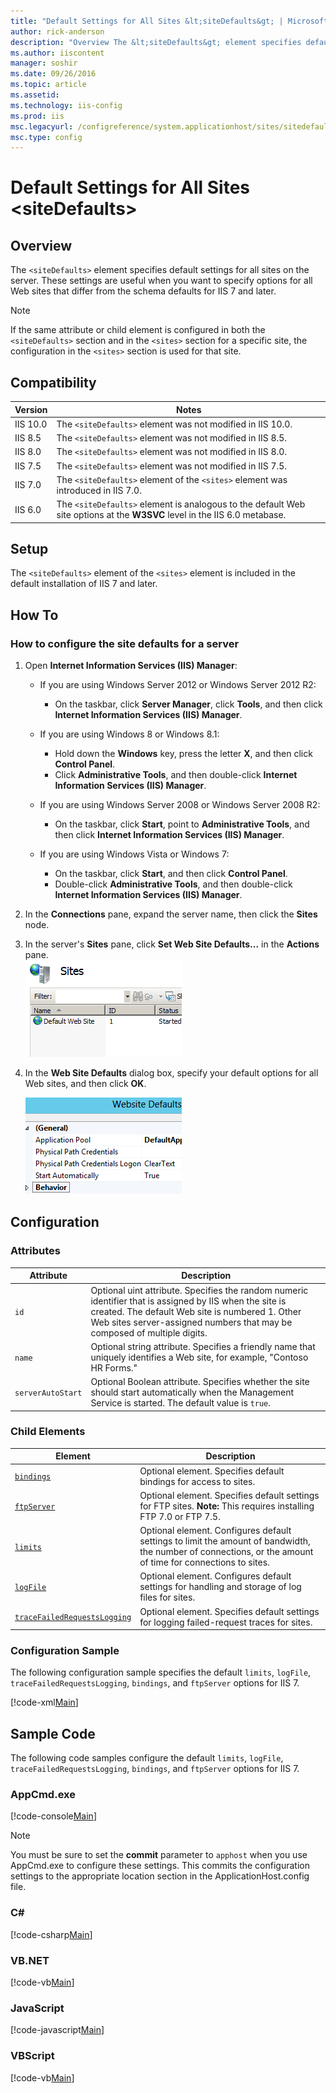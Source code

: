 ```yaml
---
title: "Default Settings for All Sites &lt;siteDefaults&gt; | Microsoft Docs"
author: rick-anderson
description: "Overview The &lt;siteDefaults&gt; element specifies default settings for all sites on the server. These settings are useful when you want to specify options..."
ms.author: iiscontent
manager: soshir
ms.date: 09/26/2016
ms.topic: article
ms.assetid: 
ms.technology: iis-config
ms.prod: iis
msc.legacyurl: /configreference/system.applicationhost/sites/sitedefaults
msc.type: config
---
```

Default Settings for All Sites &lt;siteDefaults&gt;
====================
<a id="001"></a>
## Overview

The `<siteDefaults>` element specifies default settings for all sites on the server. These settings are useful when you want to specify options for all Web sites that differ from the schema defaults for IIS 7 and later.

> [!NOTE]
> If the same attribute or child element is configured in both the `<siteDefaults>` section and in the `<sites>` section for a specific site, the configuration in the `<sites>` section is used for that site.

<a id="002"></a>
## Compatibility

| Version | Notes |
| --- | --- |
| IIS 10.0 | The `<siteDefaults>` element was not modified in IIS 10.0. |
| IIS 8.5 | The `<siteDefaults>` element was not modified in IIS 8.5. |
| IIS 8.0 | The `<siteDefaults>` element was not modified in IIS 8.0. |
| IIS 7.5 | The `<siteDefaults>` element was not modified in IIS 7.5. |
| IIS 7.0 | The `<siteDefaults>` element of the `<sites>` element was introduced in IIS 7.0. |
| IIS 6.0 | The `<siteDefaults>` element is analogous to the default Web site options at the **W3SVC** level in the IIS 6.0 metabase. |

<a id="003"></a>
## Setup

The `<siteDefaults>` element of the `<sites>` element is included in the default installation of IIS 7 and later.

<a id="004"></a>
## How To

### How to configure the site defaults for a server

1. Open **Internet Information Services (IIS) Manager**: 

    - If you are using Windows Server 2012 or Windows Server 2012 R2: 

        - On the taskbar, click **Server Manager**, click **Tools**, and then click **Internet Information Services (IIS) Manager**.
    - If you are using Windows 8 or Windows 8.1: 

        - Hold down the **Windows** key, press the letter **X**, and then click **Control Panel**.
        - Click **Administrative Tools**, and then double-click **Internet Information Services (IIS) Manager**.
    - If you are using Windows Server 2008 or Windows Server 2008 R2: 

        - On the taskbar, click **Start**, point to **Administrative Tools**, and then click **Internet Information Services (IIS) Manager**.
    - If you are using Windows Vista or Windows 7: 

        - On the taskbar, click **Start**, and then click **Control Panel**.
        - Double-click **Administrative Tools**, and then double-click **Internet Information Services (IIS) Manager**.
2. In the **Connections** pane, expand the server name, then click the **Sites** node.
3. In the server's **Sites** pane, click **Set Web Site Defaults...** in the **Actions** pane.  
    [![](index/_static/image2.png)](index/_static/image1.png)
4. In the **Web Site Defaults** dialog box, specify your default options for all Web sites, and then click **OK**.  
  
    [![](index/_static/image4.png)](index/_static/image3.png)

<a id="005"></a>
## Configuration

### Attributes

| Attribute | Description |
| --- | --- |
| `id` | Optional uint attribute. Specifies the random numeric identifier that is assigned by IIS when the site is created. The default Web site is numbered 1. Other Web sites server-assigned numbers that may be composed of multiple digits. |
| `name` | Optional string attribute. Specifies a friendly name that uniquely identifies a Web site, for example, "Contoso HR Forms." |
| `serverAutoStart` | Optional Boolean attribute. Specifies whether the site should start automatically when the Management Service is started. The default value is `true`. |

### Child Elements

| Element | Description |
| --- | --- |
| [`bindings`](bindings/index.md) | Optional element. Specifies default bindings for access to sites. |
| [`ftpServer`](ftpserver/index.md) | Optional element. Specifies default settings for FTP sites. **Note:** This requires installing FTP 7.0 or FTP 7.5. |
| [`limits`](limits.md) | Optional element. Configures default settings to limit the amount of bandwidth, the number of connections, or the amount of time for connections to sites. |
| [`logFile`](logfile/index.md) | Optional element. Configures default settings for handling and storage of log files for sites. |
| [`traceFailedRequestsLogging`](tracefailedrequestslogging.md) | Optional element. Specifies default settings for logging failed-request traces for sites. |

### Configuration Sample

The following configuration sample specifies the default `limits`, `logFile`, `traceFailedRequestsLogging`, `bindings`, and `ftpServer` options for IIS 7.

[!code-xml[Main](index/samples/sample1.xml)]

<a id="006"></a>
## Sample Code

The following code samples configure the default `limits`, `logFile`, `traceFailedRequestsLogging`, `bindings`, and `ftpServer` options for IIS 7.

### AppCmd.exe

[!code-console[Main](index/samples/sample2.cmd)]

> [!NOTE]
> You must be sure to set the **commit** parameter to `apphost` when you use AppCmd.exe to configure these settings. This commits the configuration settings to the appropriate location section in the ApplicationHost.config file.

### C#

[!code-csharp[Main](index/samples/sample3.cs)]

### VB.NET

[!code-vb[Main](index/samples/sample4.vb)]

### JavaScript

[!code-javascript[Main](index/samples/sample5.js)]

### VBScript

[!code-vb[Main](index/samples/sample6.vb)]